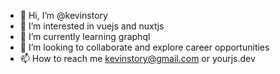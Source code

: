 - 👋 Hi, I’m @kevinstory
- 👀 I’m interested in vuejs and nuxtjs
- 🌱 I’m currently learning graphql
- 💞️ I’m looking to collaborate and explore career opportunities
- 📫 How to reach me kevinstory@gmail.com or yourjs.dev

<!---
kevinstory/kevinstory is a ✨ special ✨ repository because its `README.md` (this file) appears on your GitHub profile.
You can click the Preview link to take a look at your changes.
--->
